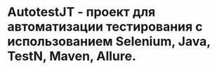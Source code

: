 # AutotestJT - проект для автоматизации тестирования с использованием Selenium, Java, TestN, Maven, Allure.
